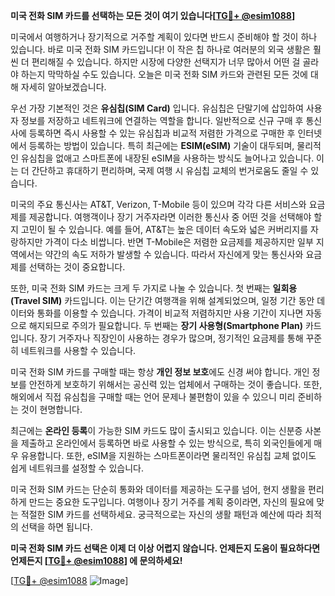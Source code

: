 **미국 전화 SIM 카드를 선택하는 모든 것이 여기 있습니다[[TG💪+ @esim1088](https://t.me/s/esim1088)]**

미국에서 여행하거나 장기적으로 거주할 계획이 있다면 반드시 준비해야 할 것이 하나 있습니다. 바로 미국 전화 SIM 카드입니다! 이 작은 칩 하나로 여러분의 외국 생활은 훨씬 더 편리해질 수 있습니다. 하지만 시장에 다양한 선택지가 너무 많아서 어떤 걸 골라야 하는지 막막하실 수도 있습니다. 오늘은 미국 전화 SIM 카드와 관련된 모든 것에 대해 자세히 알아보겠습니다.

우선 가장 기본적인 것은 **유심칩(SIM Card)** 입니다. 유심칩은 단말기에 삽입하여 사용자 정보를 저장하고 네트워크에 연결하는 역할을 합니다. 일반적으로 신규 구매 후 통신사에 등록하면 즉시 사용할 수 있는 유심칩과 비교적 저렴한 가격으로 구매한 후 인터넷에서 등록하는 방법이 있습니다. 특히 최근에는 **ESIM(eSIM)** 기술이 대두되며, 물리적인 유심칩을 없애고 스마트폰에 내장된 eSIM을 사용하는 방식도 늘어나고 있습니다. 이는 더 간단하고 휴대하기 편리하며, 국제 여행 시 유심칩 교체의 번거로움도 줄일 수 있습니다.

미국의 주요 통신사는 AT&T, Verizon, T-Mobile 등이 있으며 각각 다른 서비스와 요금제를 제공합니다. 여행객이나 장기 거주자라면 이러한 통신사 중 어떤 것을 선택해야 할지 고민이 될 수 있습니다. 예를 들어, AT&T는 높은 데이터 속도와 넓은 커버리지를 자랑하지만 가격이 다소 비쌉니다. 반면 T-Mobile은 저렴한 요금제를 제공하지만 일부 지역에서는 약간의 속도 저하가 발생할 수 있습니다. 따라서 자신에게 맞는 통신사와 요금제를 선택하는 것이 중요합니다.

또한, 미국 전화 SIM 카드는 크게 두 가지로 나눌 수 있습니다. 첫 번째는 **일회용(Travel SIM)** 카드입니다. 이는 단기간 여행객을 위해 설계되었으며, 일정 기간 동안 데이터와 통화를 이용할 수 있습니다. 가격이 비교적 저렴하지만 사용 기간이 지나면 자동으로 해지되므로 주의가 필요합니다. 두 번째는 **장기 사용형(Smartphone Plan)** 카드입니다. 장기 거주자나 직장인이 사용하는 경우가 많으며, 정기적인 요금제를 통해 꾸준히 네트워크를 사용할 수 있습니다.

미국 전화 SIM 카드를 구매할 때는 항상 **개인 정보 보호**에도 신경 써야 합니다. 개인 정보를 안전하게 보호하기 위해서는 공신력 있는 업체에서 구매하는 것이 좋습니다. 또한, 해외에서 직접 유심칩을 구매할 때는 언어 문제나 불편함이 있을 수 있으니 미리 준비하는 것이 현명합니다.

최근에는 **온라인 등록**이 가능한 SIM 카드도 많이 출시되고 있습니다. 이는 신분증 사본을 제출하고 온라인에서 등록하면 바로 사용할 수 있는 방식으로, 특히 외국인들에게 매우 유용합니다. 또한, eSIM을 지원하는 스마트폰이라면 물리적인 유심칩 교체 없이도 쉽게 네트워크를 설정할 수 있습니다.

미국 전화 SIM 카드는 단순히 통화와 데이터를 제공하는 도구를 넘어, 현지 생활을 편리하게 만드는 중요한 도구입니다. 여행이나 장기 거주를 계획 중이라면, 자신의 필요에 맞는 적절한 SIM 카드를 선택하세요. 궁극적으로는 자신의 생활 패턴과 예산에 따라 최적의 선택을 하면 됩니다.

**미국 전화 SIM 카드 선택은 이제 더 이상 어렵지 않습니다. 언제든지 도움이 필요하다면 언제든지 [[TG💪+ @esim1088](https://t.me/s/esim1088)] 에 문의하세요!**

[[TG💪+ @esim1088](https://t.me/s/esim1088) ![Image](https://i.postimg.cc/Y0z9fWf4/image.png)]